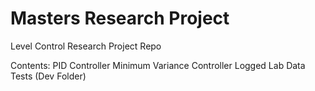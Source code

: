 # Masters Research Project
Level Control Research Project Repo

Contents:
    PID Controller
    Minimum Variance Controller
    Logged Lab Data
    Tests (Dev Folder)


